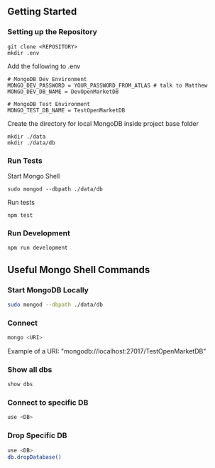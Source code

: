 ## Getting Started

### Setting up the Repository

```
git clone <REPOSITORY>
mkdir .env
```

Add the following to .env

```
# MongoDB Dev Environment
MONGO_DEV_PASSWORD = YOUR_PASSWORD_FROM_ATLAS # talk to Matthew
MONGO_DEV_DB_NAME = DevOpenMarketDB

# MongoDB Test Environment
MONGO_TEST_DB_NAME = TestOpenMarketDB
```

Create the directory for local MongoDB inside project base folder

```
mkdir ./data
mkdir ./data/db
```

### Run Tests

Start Mongo Shell

```
sudo mongod --dbpath ./data/db
```

Run tests

```
npm test
```

### Run Development

```
npm run development
```

## Useful Mongo Shell Commands

### Start MongoDB Locally

```bash
sudo mongod --dbpath ./data/db
```

### Connect

```bash
mongo <URI>
```

Example of a URI: "mongodb://localhost:27017/TestOpenMarketDB"

### Show all dbs

```bash
show dbs
```

### Connect to specific DB

```bash
use <DB>
```

### Drop Specific DB

```bash
use <DB>
db.dropDatabase()
```
